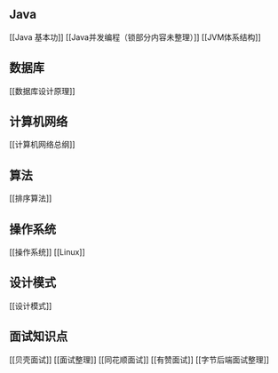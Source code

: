 ## Java
[[Java 基本功]]
[[Java并发编程（锁部分内容未整理）]]
[[JVM体系结构]]
## 数据库
[[数据库设计原理]]
## 计算机网络
[[计算机网络总纲]]
## 算法
[[排序算法]]
## 操作系统
[[操作系统]]
[[Linux]]
## 设计模式
[[设计模式]]

## 面试知识点
[[贝壳面试]]
[[面试整理]]
[[同花顺面试]]
[[有赞面试]]
[[字节后端面试整理]]